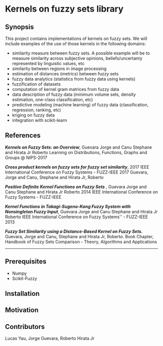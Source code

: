 # Kernels on fuzzy sets library

## Synopsis
This project contains implementations of kernels on fuzzy sets. 
We will include examples of the use of those kernels in the following domains:
* similarity measure between fuzzy sets. A possible example will be to measure similarity across subjective opinions, beliefs/uncertanty represented by linguistic values, etc
* similarity between regions in image processing
* estimation of distances (metrics) between fuzzy sets
* fuzzy data analytics (statistics from fuzzy data using kernels)
* fuzzification of datasets
* computation of kernel gram matrices from fuzzy data
* data description of fuzzy data (minimum volume sets, density estimation, one-class classification, etc)
* predictive modeling (machine learning) of fuzzy data (classification, regression, ranking, etc) 
* kriging on fuzzy data
* integration with scikit-learn

## References
**_Kernels on Fuzzy Sets: an Overview_**, 
Guevara Jorge and Canu Stephane and Hirata Jr Roberto 
Learning on Distributions, Functions, Graphs and Groups @ NIPS-2017

**_Cross product kernels on fuzzy sets for fuzzy set similarity_**,
2017 IEEE International Conference on Fuzzy Systems - FUZZ-IEEE 2017
Guevara, Jorge  and Canu, Stephane and Hirata Jr, Roberto 

**_Positive Definite Kernel Functions on Fuzzy Sets_** , 
Guevara Jorge and Canu Stephane and Hirata Jr Roberto 
2014 IEEE International Conference on Fuzzy Systems - FUZZ-IEEE 

**_Kernel Functions in Takagi-Sugeno-Kang Fuzzy System with Nonsingleton Fuzzy Input_**, 
Guevara Jorge and Canu Stephane and Hirata Jr Roberto 
IEEE International Conference on Fuzzy Systems'' - FUZZ-IEEE 2013

**_Fuzzy Set Similarity using a Distance-Based Kernel on Fuzzy Sets._**
Guevara, Jorge and Canu, Stephane and Hirata Jr, Roberto. 
Book Chapter, Handbook of Fuzzy Sets Comparison - Theory, Algorithms and Applications

---
## Prerequisites
* Numpy
* Scikit-Fuzzy
## Installation

## Motivation

## Contributors
Lucas Yau, 
Jorge Guevara,
Roberto Hirata Jr
